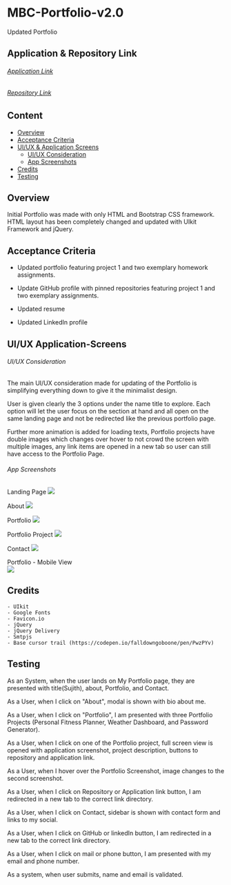 # MBC-Portfolio-v2.0
Updated Portfolio

## Application & Repository Link

###### [Application Link](https://suji-gith.github.io/MBC-Portfolio-v2.0/)

###### [Repository Link](https://github.com/Suji-GitH/MBC-Portfolio-v2.0)

## Content
- [Overview](#Overview)
- [Acceptance Criteria](#Acceptance-Criteria)
- [UI/UX & Application Screens](#UI/UX-Application-Screens)
    - [UI/UX Consideration](#UI/UX-Consideration)
    - [App Screenshots](#App-Screenshots)
- [Credits](#Credits)
- [Testing](#Testing)

## Overview

Initial Portfolio was made with only HTML and Bootstrap CSS framework. HTML layout has been completely changed and updated with UIkit Framework and jQuery.

## Acceptance Criteria

* Updated portfolio featuring project 1 and two exemplary homework assignments. 

* Update GitHub profile with pinned repositories featuring project 1 and two exemplary assignments. 

* Updated resume

* Updated LinkedIn profile

## UI/UX Application-Screens

###### UI/UX Consideration

The main UI/UX consideration made for updating of the Portfolio is simplifying everything down to give it the minimalist design. 

User is given clearly the 3 options under the name title to explore. Each option will let the user focus on the section at hand and all open on the same landing page and not be redirected like the previous portfolio page. 

Further more animation is added for loading texts, Portfolio projects have double images which changes over hover to not crowd the screen with multiple images, any link items are opened in a new tab so user can still have access to the Portfolio Page. 

###### App Screenshots

Landing Page
<img src = "./assets/img/ScreenShots/LandingPage.jpg">

About
<img src = "./assets/img/ScreenShots/About.jpg">

Portfolio
<img src = "./assets/img/ScreenShots/Portfolio.jpg">

Portfolio Project
<img src = "./assets/img/ScreenShots/PortfolioProject.jpg">

Contact
<img src = "./assets/img/ScreenShots/Contact.jpg">

Portfolio - Mobile View <br>
<img src = "./assets/img/ScreenShots/MobileView.jpg">

## Credits

    - UIkit
    - Google Fonts
    - Favicon.io 
    - jQuery
    - jQuery Delivery
    - Smtpjs 
    - Base cursor trail (https://codepen.io/falldowngoboone/pen/PwzPYv)

## Testing

As an System, when the user lands on My Portfolio page, they are presented with title(Sujith), about, Portfolio, and Contact. 

As a User, when I click on "About", modal is shown with bio about me. 

As a User, when I click on "Portfolio", I am presented with three Portfolio Projects (Personal Fitness Planner, Weather Dashboard, and Password Generator). 

As a User, when I click on one of the Portfolio project, full screen view is opened with application screenshot, project description, buttons to repository and application link. 

As a User, when I hover over the Portfolio Screenshot, image changes to the second screenshot. 

As a User, when I click on Repository or Application link button, I am redirected in a new tab to the correct link directory.

As a User, when I click on Contact, sidebar is shown with contact form and links to my social. 

As a User, when I click on GitHub or linkedIn button, I am redirected in a new tab to the correct link directory.

As a User, when I click on mail or phone button, I am presented with my email and phone number. 

As a system, when user submits, name and email is validated.